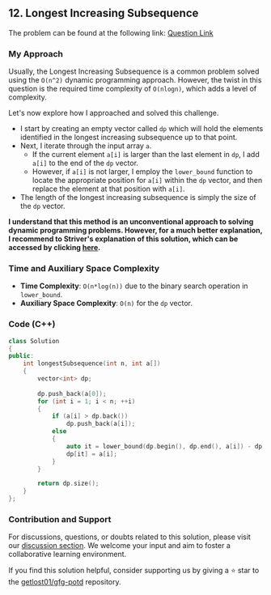 ## 12. Longest Increasing Subsequence

The problem can be found at the following link: [Question Link](https://practice.geeksforgeeks.org/problems/longest-increasing-subsequence-1587115620/1)

### My Approach

Usually, the Longest Increasing Subsequence is a common problem solved using the `O(n^2)` dynamic programming approach. However, the twist in this question is the required time complexity of `O(nlogn)`, which adds a level of complexity.

Let's now explore how I approached and solved this challenge.

- I start by creating an empty vector called `dp` which will hold the elements identified in the longest increasing subsequence up to that point.
- Next, I iterate through the input array `a`.
  - If the current element `a[i]` is larger than the last element in `dp`, I add `a[i]` to the end of the `dp` vector.
  - However, if `a[i]` is not larger, I employ the `lower_bound` function to locate the appropriate position for `a[i]` within the `dp` vector, and then replace the element at that position with `a[i]`.
- The length of the longest increasing subsequence is simply the size of the `dp` vector.

**I understand that this method is an unconventional approach to solving dynamic programming problems. However, for a much better explanation, I recommend to Striver's explanation of this solution, which can be accessed by clicking [here](https://www.youtube.com/watch?v=on2hvxBXJH4&t=16s "Click here to view").**

### Time and Auxiliary Space Complexity

- **Time Complexity**: `O(n*log(n))` due to the binary search operation in `lower_bound`.
- **Auxiliary Space Complexity**: `O(n)` for the `dp` vector.

### Code (C++)

```cpp
class Solution
{
public:
    int longestSubsequence(int n, int a[])
    {
        vector<int> dp;
        
        dp.push_back(a[0]);
        for (int i = 1; i < n; ++i)
        {
            if (a[i] > dp.back())
                dp.push_back(a[i]);
            else
            {
                auto it = lower_bound(dp.begin(), dp.end(), a[i]) - dp.begin();
                dp[it] = a[i];
            }
        }

        return dp.size();
    }
};
```

### Contribution and Support

For discussions, questions, or doubts related to this solution, please visit our [discussion section](https://github.com/getlost01/gfg-potd/discussions). We welcome your input and aim to foster a collaborative learning environment.

If you find this solution helpful, consider supporting us by giving a ⭐ star to the [getlost01/gfg-potd](https://github.com/getlost01/gfg-potd) repository.